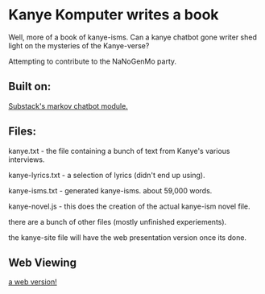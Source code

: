 <h1> Kanye Komputer writes a book </h1>

<p>Well, more of a book of kanye-isms. Can a kanye chatbot gone writer shed light on the mysteries of the Kanye-verse?</p>

<p> Attempting to contribute to the NaNoGenMo party.</p>

<h2>Built on:</h2>
<a href="https://www.npmjs.org/package/markov">Substack's markov chatbot module.</a>

<h2>Files:</h2>
<p>kanye.txt - the file containing a bunch of text from Kanye's various interviews.</p>
<p>kanye-lyrics.txt - a selection of lyrics (didn't end up using).</p>
<p>kanye-isms.txt - generated kanye-isms. about 59,000 words.</p>
<p>kanye-novel.js - this does the creation of the actual kanye-ism novel file.</p>
<p>there are a bunch of other files (mostly unfinished experiements).</p>
<p>the kanye-site file will have the web presentation version once its done.</p>

<h2>Web Viewing</h2>
<p><a href="http://sampanter.com/kanyepoems">a web version!</a></p>